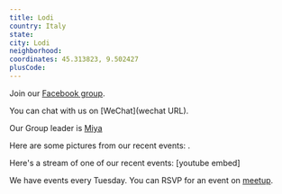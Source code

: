 ```yaml
---
title: Lodi
country: Italy
state: 
city: Lodi
neighborhood: 
coordinates: 45.313823, 9.502427
plusCode:
---
```

Join our [Facebook group](https://www.facebook.com/groups/free.code.camp.lodi).

You can chat with us on [WeChat](wechat URL).

Our Group leader is [Miya](freecodecamp.org/miya)

Here are some pictures from our recent events:
![]().

Here's a stream of one of our recent events:
[youtube embed]

We have events every Tuesday. You can RSVP for an event on [meetup](meetupurl).

